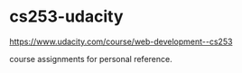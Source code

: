 # cs253-udacity
https://www.udacity.com/course/web-development--cs253

course assignments for personal reference. 
